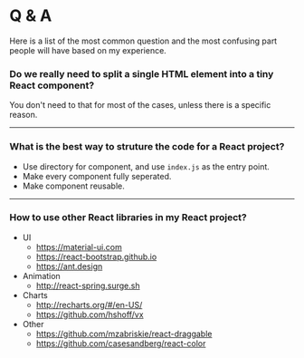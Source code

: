 # Q & A

Here is a list of the most common question and the most confusing part people will have based on my experience.

### Do we really need to split a single HTML element into a tiny React component?

You don't need to that for most of the cases, unless there is a specific reason.

---

### What is the best way to struture the code for a React project?

* Use directory for component, and use `index.js` as the entry point.
* Make every component fully seperated.
* Make component reusable.

---

### How to use other React libraries in my React project?

* UI
  * https://material-ui.com
  * https://react-bootstrap.github.io
  * https://ant.design
* Animation
  * http://react-spring.surge.sh
* Charts
  * http://recharts.org/#/en-US/
  * https://github.com/hshoff/vx
* Other
  * https://github.com/mzabriskie/react-draggable
  * https://github.com/casesandberg/react-color
